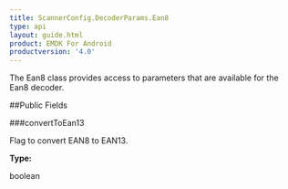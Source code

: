 ```yaml
---
title: ScannerConfig.DecoderParams.Ean8
type: api
layout: guide.html
product: EMDK For Android
productversion: '4.0'
---
```



The Ean8 class provides access to parameters that are available for
 the Ean8 decoder.

##Public Fields

###convertToEan13

Flag to convert EAN8 to EAN13.

**Type:**

boolean












